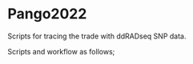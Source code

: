 # Pango2022
Scripts for tracing the trade with ddRADseq SNP data.

Scripts and workflow as follows;


